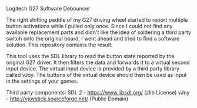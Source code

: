 Logitech G27 Software Debouncer

The right shifting paddle of my G27 driving wheel started to report multiple
button activations while I pulled only once. Since I could not find any
available replacement parts and didn't like the idea of soldering a third
party switch onto the original board, I went ahead and tried to find a
software solution. This repository contains the result.

This tool uses the SDL library to read the button state reported by the
original G27 driver. It then filters the data and forwards it to a virtual
second input device. The virtual input device is provided by a third party
library called vJoy. The buttons of the virtual device should then be
used as input in the settings of your games.

Third party components:
SDL 2 - https://www.libsdl.org/ (zlib License)
vJoy - http://vjoystick.sourceforge.net/ (Public Domain)
